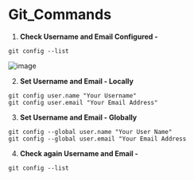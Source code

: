 # Git_Commands

1. **Check Username and Email Configured -**
```
git config --list
```
![image](https://user-images.githubusercontent.com/88997177/132237604-979f0f3e-e805-40f9-9e8c-348c01a3a484.png)

2. **Set Username and Email - Locally**
```
git config user.name "Your Username"
git config user.email "Your Email Address"
```

3. **Set Username and Email - Globally**
```
git config --global user.name "Your User Name"
git config --global user.email "Your Email Address
```

4. **Check again Username and Email -**
```
git config --list
```
